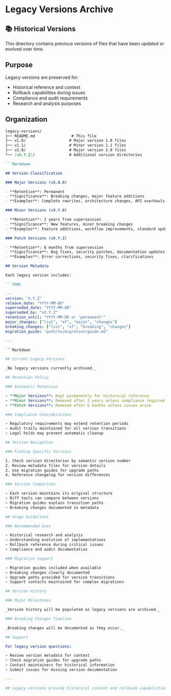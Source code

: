 # Legacy Versions Archive

## 📚 Historical Versions

This directory contains previous versions of files that have been updated or evolved over time.

## Purpose

Legacy versions are preserved for:

- Historical reference and context
- Rollback capabilities during issues
- Compliance and audit requirements
- Research and analysis purposes

## Organization

```Markdown
legacy-versions/
├── README.md                # This file
├── v1.0/                   # Major version 1.0 files
├── v1.1/                   # Minor version 1.1 files
├── v2.0/                   # Major version 2.0 files
└── [vX.Y.Z]/               # Additional version directories

```Markdown

## Version Classification

### Major Versions (vX.0.0)

- **Retention**: Permanent
- **Significance**: Breaking changes, major feature additions
- **Examples**: Complete rewrites, architecture changes, API overhauls

### Minor Versions (vX.Y.0)

- **Retention**: 2 years from supersession
- **Significance**: New features, minor breaking changes
- **Examples**: Feature additions, workflow improvements, standard updates

### Patch Versions (vX.Y.Z)

- **Retention**: 6 months from supersession
- **Significance**: Bug fixes, security patches, documentation updates
- **Examples**: Error corrections, security fixes, clarifications

## Version Metadata

Each legacy version includes:

```YAML

---
version: "X.Y.Z"
release_date: "YYYY-MM-DD"
superseded_date: "YYYY-MM-DD"
superseded_by: "vX.Y.Z"
retention_until: "YYYY-MM-DD or 'permanent'"
major_changes: ["list", "of", "major", "changes"]
breaking_changes: ["list", "of", "breaking", "changes"]
migration_guide: "path/to/migration/guide.md"

---

```Markdown

## Current Legacy Versions

_No legacy versions currently archived._

## Retention Policy

### Automatic Retention

- **Major Versions**: Kept permanently for historical reference
- **Minor Versions**: Removed after 2 years unless compliance required
- **Patch Versions**: Removed after 6 months unless issues arise

### Compliance Considerations

- Regulatory requirements may extend retention periods
- Audit trails maintained for all version transitions
- Legal holds may prevent automatic cleanup

## Version Navigation

### Finding Specific Versions

1. Check version directories by semantic version number
2. Review metadata files for version details
3. Use migration guides for upgrade paths
4. Reference changelog for version differences

### Version Comparison

- Each version maintains its original structure
- Diff tools can compare between versions
- Migration guides explain transition paths
- Breaking changes documented in metadata

## Usage Guidelines

### Recommended Uses

- Historical research and analysis
- Understanding evolution of implementations
- Rollback reference during critical issues
- Compliance and audit documentation

### Migration Support

- Migration guides included when available
- Breaking changes clearly documented
- Upgrade paths provided for version transitions
- Support contacts maintained for complex migrations

## Version History

### Major Milestones

_Version history will be populated as legacy versions are archived._

### Breaking Changes Timeline

_Breaking changes will be documented as they occur._

## Support

For legacy version questions:

- Review version metadata for context
- Check migration guides for upgrade paths
- Contact maintainers for historical information
- Submit issues for missing version documentation

---

## Legacy versions provide historical context and rollback capabilities while supporting compliance and research requirements
